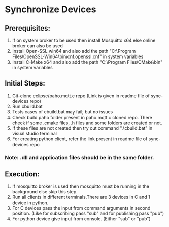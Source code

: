 # Synchronize Devices

## Prerequisites:
1. If on system broker to be used then install Mosquitto x64 else online broker can also be used
2. Install Open-SSL win64 and also add the path "C:\Program Files\OpenSSL-Win64\bin\cnf.openssl.cnf" in system variables
3. Install C-Make x64 and also add the path "C:\Program Files\CMake\bin" in system variables


## Initial Steps:
1. Git-clone eclipse/paho.mqtt.c repo (Link is given in readme file of sync-devices repo)
2. Run cbuild.bat
3. Tests cases of cbuild.bat may fail; but no issues
4. Check build.paho folder present in paho.mqtt.c cloned repo. There check if some .cmake files, .h files and some folders are created or not.
5. If these files are not created then try out command ".\cbuild.bat" in visual studio terminal
6. For creating python client, refer the link present in readme file of sync-devices repo

### Note: .dll and application files should be in the same folder.

## Execution:
1. If mosquitto broker is used then mosquitto must be running in the background else skip this step.
2. Run all clients in different terminals.There are 3 devices in C and 1 device in python.
3. For C devices pass the input from command arguments in second position. (Like for subscribing pass "sub" and for publishing pass "pub")
4. For python device give input from console. (Either "sub" or "pub")
